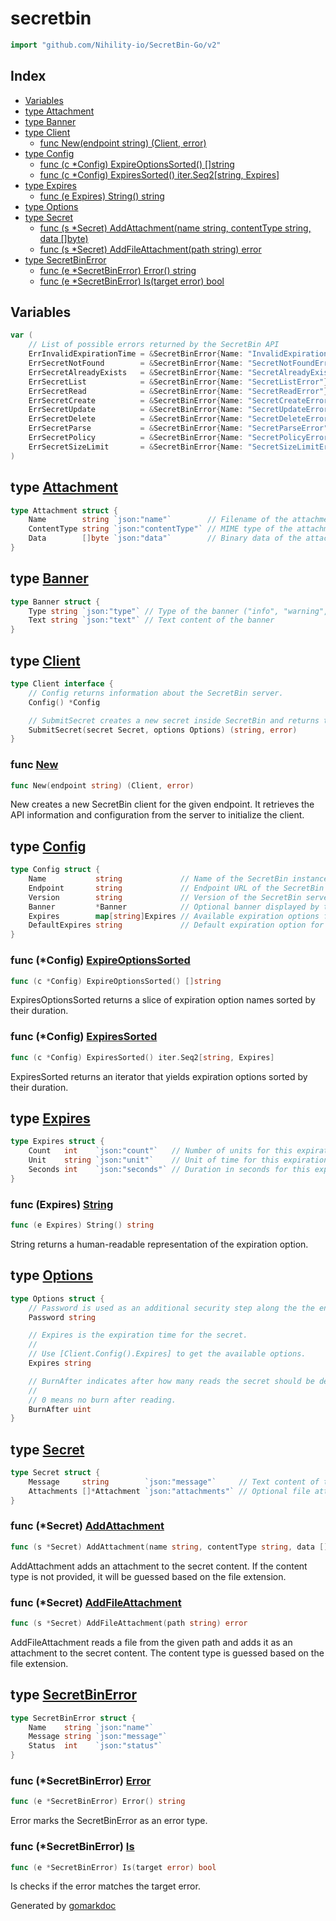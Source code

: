 <!-- Code generated by gomarkdoc. DO NOT EDIT -->

# secretbin

```go
import "github.com/Nihility-io/SecretBin-Go/v2"
```

## Index

- [Variables](<#variables>)
- [type Attachment](<#Attachment>)
- [type Banner](<#Banner>)
- [type Client](<#Client>)
  - [func New\(endpoint string\) \(Client, error\)](<#New>)
- [type Config](<#Config>)
  - [func \(c \*Config\) ExpireOptionsSorted\(\) \[\]string](<#Config.ExpireOptionsSorted>)
  - [func \(c \*Config\) ExpiresSorted\(\) iter.Seq2\[string, Expires\]](<#Config.ExpiresSorted>)
- [type Expires](<#Expires>)
  - [func \(e Expires\) String\(\) string](<#Expires.String>)
- [type Options](<#Options>)
- [type Secret](<#Secret>)
  - [func \(s \*Secret\) AddAttachment\(name string, contentType string, data \[\]byte\)](<#Secret.AddAttachment>)
  - [func \(s \*Secret\) AddFileAttachment\(path string\) error](<#Secret.AddFileAttachment>)
- [type SecretBinError](<#SecretBinError>)
  - [func \(e \*SecretBinError\) Error\(\) string](<#SecretBinError.Error>)
  - [func \(e \*SecretBinError\) Is\(target error\) bool](<#SecretBinError.Is>)


## Variables

<a name="ErrInvalidExpirationTime"></a>

```go
var (
    // List of possible errors returned by the SecretBin API
    ErrInvalidExpirationTime = &SecretBinError{Name: "InvalidExpirationTime"}
    ErrSecretNotFound        = &SecretBinError{Name: "SecretNotFoundError"}
    ErrSecretAlreadyExists   = &SecretBinError{Name: "SecretAlreadyExistsError"}
    ErrSecretList            = &SecretBinError{Name: "SecretListError"}
    ErrSecretRead            = &SecretBinError{Name: "SecretReadError"}
    ErrSecretCreate          = &SecretBinError{Name: "SecretCreateError"}
    ErrSecretUpdate          = &SecretBinError{Name: "SecretUpdateError"}
    ErrSecretDelete          = &SecretBinError{Name: "SecretDeleteError"}
    ErrSecretParse           = &SecretBinError{Name: "SecretParseError"}
    ErrSecretPolicy          = &SecretBinError{Name: "SecretPolicyError"}
    ErrSecretSizeLimit       = &SecretBinError{Name: "SecretSizeLimitError"}
)
```

<a name="Attachment"></a>
## type [Attachment](<https://github.com/Nihility-io/SecretBin-Go/blob/main/content.go#L25-L29>)



```go
type Attachment struct {
    Name        string `json:"name"`        // Filename of the attachment
    ContentType string `json:"contentType"` // MIME type of the attachment
    Data        []byte `json:"data"`        // Binary data of the attachment
}
```

<a name="Banner"></a>
## type [Banner](<https://github.com/Nihility-io/SecretBin-Go/blob/main/config.go#L49-L52>)



```go
type Banner struct {
    Type string `json:"type"` // Type of the banner ("info", "warning", "error")
    Text string `json:"text"` // Text content of the banner
}
```

<a name="Client"></a>
## type [Client](<https://github.com/Nihility-io/SecretBin-Go/blob/main/secretbin.go#L7-L13>)



```go
type Client interface {
    // Config returns information about the SecretBin server.
    Config() *Config

    // SubmitSecret creates a new secret inside SecretBin and returns the access URL for said secret.
    SubmitSecret(secret Secret, options Options) (string, error)
}
```

<a name="New"></a>
### func [New](<https://github.com/Nihility-io/SecretBin-Go/blob/main/secretbin.go#L22>)

```go
func New(endpoint string) (Client, error)
```

New creates a new SecretBin client for the given endpoint. It retrieves the API information and configuration from the server to initialize the client.

<a name="Config"></a>
## type [Config](<https://github.com/Nihility-io/SecretBin-Go/blob/main/config.go#L10-L17>)



```go
type Config struct {
    Name           string             // Name of the SecretBin instance
    Endpoint       string             // Endpoint URL of the SecretBin server
    Version        string             // Version of the SecretBin server
    Banner         *Banner            // Optional banner displayed by the server
    Expires        map[string]Expires // Available expiration options for secrets
    DefaultExpires string             // Default expiration option for secrets
}
```

<a name="Config.ExpireOptionsSorted"></a>
### func \(\*Config\) [ExpireOptionsSorted](<https://github.com/Nihility-io/SecretBin-Go/blob/main/config.go#L38>)

```go
func (c *Config) ExpireOptionsSorted() []string
```

ExpiresOptionsSorted returns a slice of expiration option names sorted by their duration.

<a name="Config.ExpiresSorted"></a>
### func \(\*Config\) [ExpiresSorted](<https://github.com/Nihility-io/SecretBin-Go/blob/main/config.go#L20>)

```go
func (c *Config) ExpiresSorted() iter.Seq2[string, Expires]
```

ExpiresSorted returns an iterator that yields expiration options sorted by their duration.

<a name="Expires"></a>
## type [Expires](<https://github.com/Nihility-io/SecretBin-Go/blob/main/config.go#L54-L58>)



```go
type Expires struct {
    Count   int    `json:"count"`   // Number of units for this expiration option
    Unit    string `json:"unit"`    // Unit of time for this expiration option (e.g., "hr", "d", "w", "m", "y")
    Seconds int    `json:"seconds"` // Duration in seconds for this expiration option
}
```

<a name="Expires.String"></a>
### func \(Expires\) [String](<https://github.com/Nihility-io/SecretBin-Go/blob/main/config.go#L61>)

```go
func (e Expires) String() string
```

String returns a human\-readable representation of the expiration option.

<a name="Options"></a>
## type [Options](<https://github.com/Nihility-io/SecretBin-Go/blob/main/secretbin.go#L55-L68>)



```go
type Options struct {
    // Password is used as an additional security step along the the encryption key (optional)
    Password string

    // Expires is the expiration time for the secret.
    //
    // Use [Client.Config().Expires] to get the available options.
    Expires string

    // BurnAfter indicates after how many reads the secret should be deleted.
    //
    // 0 means no burn after reading.
    BurnAfter uint
}
```

<a name="Secret"></a>
## type [Secret](<https://github.com/Nihility-io/SecretBin-Go/blob/main/content.go#L20-L23>)



```go
type Secret struct {
    Message     string        `json:"message"`     // Text content of the secret
    Attachments []*Attachment `json:"attachments"` // Optional file attachments of the secret
}
```

<a name="Secret.AddAttachment"></a>
### func \(\*Secret\) [AddAttachment](<https://github.com/Nihility-io/SecretBin-Go/blob/main/content.go#L33>)

```go
func (s *Secret) AddAttachment(name string, contentType string, data []byte)
```

AddAttachment adds an attachment to the secret content. If the content type is not provided, it will be guessed based on the file extension.

<a name="Secret.AddFileAttachment"></a>
### func \(\*Secret\) [AddFileAttachment](<https://github.com/Nihility-io/SecretBin-Go/blob/main/content.go#L51>)

```go
func (s *Secret) AddFileAttachment(path string) error
```

AddFileAttachment reads a file from the given path and adds it as an attachment to the secret content. The content type is guessed based on the file extension.

<a name="SecretBinError"></a>
## type [SecretBinError](<https://github.com/Nihility-io/SecretBin-Go/blob/main/error.go#L22-L26>)



```go
type SecretBinError struct {
    Name    string `json:"name"`
    Message string `json:"message"`
    Status  int    `json:"status"`
}
```

<a name="SecretBinError.Error"></a>
### func \(\*SecretBinError\) [Error](<https://github.com/Nihility-io/SecretBin-Go/blob/main/error.go#L29>)

```go
func (e *SecretBinError) Error() string
```

Error marks the SecretBinError as an error type.

<a name="SecretBinError.Is"></a>
### func \(\*SecretBinError\) [Is](<https://github.com/Nihility-io/SecretBin-Go/blob/main/error.go#L34>)

```go
func (e *SecretBinError) Is(target error) bool
```

Is checks if the error matches the target error.

Generated by [gomarkdoc](<https://github.com/princjef/gomarkdoc>)
